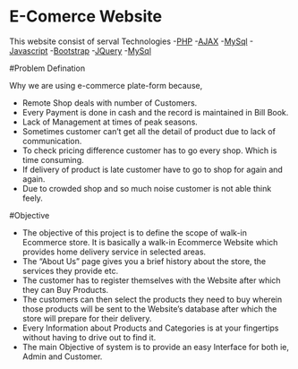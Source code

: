 # E-Comerce Website 

This website consist of serval Technologies
-[PHP](https://www.php.net/) 
-[AJAX](https://www.w3schools.com/xml/ajax_intro.asp)
-[MySql](https://www.mysql.com/)
-[Javascript](https://www.w3schools.com/js/)
-[Bootstrap](https://getbootstrap.com/)
-[JQuery](https://jquery.com/)
-[MySql](https://mysql.com/)

#Problem Defination 

Why we are using e-commerce plate-form because, 
- Remote Shop deals with number of Customers.
- Every Payment is done in cash and the record is maintained in Bill Book.
- Lack of Management at times of peak seasons. 
- Sometimes customer can’t get all the detail of product due to lack of communication. 
- To check pricing difference customer has to go every shop. Which is time consuming.
- If delivery of product is late customer have to go to shop for again and again.
- Due to crowded shop and so much noise customer is not able think feely. 

#Objective 
- The objective of this project is to define the scope of walk-in Ecommerce store. It is basically a walk-in Ecommerce Website which provides home delivery service in selected areas. 
- The “About Us” page gives you a brief history about the store, the services they provide etc.
- The customer has to register themselves with the Website after which they can Buy Products.
- The customers can then select the products they need to buy wherein those products will be sent to the Website’s database after which the store will prepare for their delivery. 
- Every Information about Products and Categories is at your fingertips without having to drive out to find it.
- The main Objective of system is to provide an easy Interface for both ie, Admin and Customer. 
 
 
